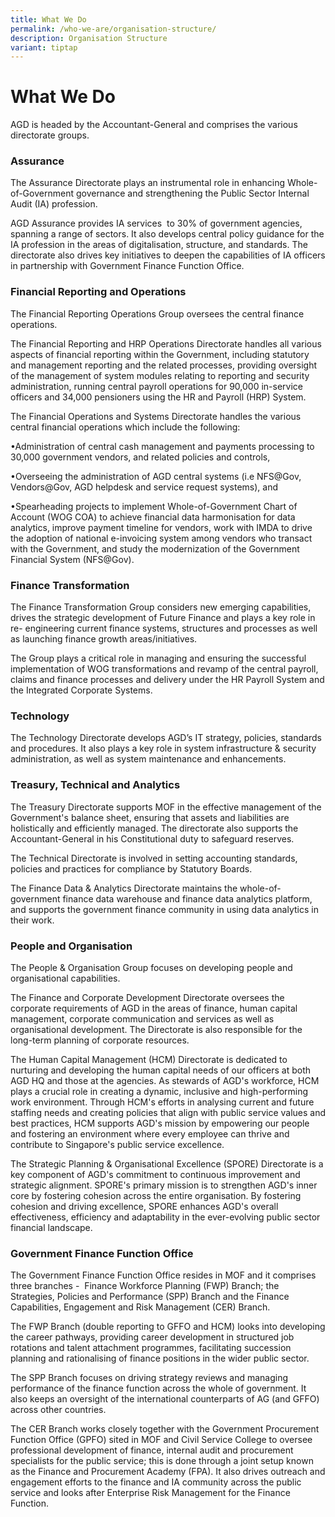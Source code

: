 ```yaml
---
title: What We Do
permalink: /who-we-are/organisation-structure/
description: Organisation Structure
variant: tiptap
---
```

<h1>What We Do</h1>
<p>AGD is headed by the Accountant-General and comprises the various directorate
groups.</p>
<h3>Assurance</h3>
<p>The Assurance Directorate plays an instrumental role in enhancing Whole-of-Government
governance and strengthening the Public Sector Internal Audit (IA) profession.</p>
<p></p>
<p>AGD Assurance provides IA services&nbsp; to 30% of government agencies,
spanning a range of sectors. It also develops central policy guidance for
the IA profession in the areas of digitalisation, structure, and standards.
The directorate also drives key initiatives to deepen the capabilities
of IA officers in partnership with Government Finance Function Office.</p>
<p></p>
<h3>Financial Reporting and Operations</h3>
<p>The Financial Reporting Operations Group oversees the central finance
operations.</p>
<p></p>
<p>The Financial Reporting and HRP Operations Directorate handles all various
aspects of financial reporting within the Government, including statutory
and management reporting and the related processes, providing oversight
of the management of system modules relating to reporting and security
administration, running central payroll operations for 90,000 in-service
officers and 34,000 pensioners using the HR and Payroll (HRP) System.</p>
<p></p>
<p>The Financial Operations and Systems Directorate handles the various central
financial operations which include the following:</p>
<p>•Administration of central cash management and payments processing to
30,000 government vendors, and related policies and controls,</p>
<p>•Overseeing the administration of AGD central systems (i.e NFS@Gov, Vendors@Gov,
AGD helpdesk and service request systems), and</p>
<p>•Spearheading projects to implement Whole-of-Government Chart of Account
(WOG COA) to achieve financial data harmonisation for data analytics, improve
payment timeline for vendors, work with IMDA to drive the adoption of national
e-invoicing system among vendors who transact with the Government, and
study the modernization of the Government Financial System (NFS@Gov).</p>
<p></p>
<h3>Finance Transformation</h3>
<p>The Finance Transformation Group considers new emerging capabilities,
drives the strategic development of Future Finance and plays a key role
in re- engineering current finance systems, structures and processes as
well as launching finance growth areas/initiatives.</p>
<p></p>
<p>The Group plays a critical role in managing and ensuring the successful
implementation of WOG transformations and revamp of the central payroll,
claims and finance processes and delivery under the HR Payroll System and
the Integrated Corporate Systems.</p>
<p></p>
<h3>Technology</h3>
<p>The Technology Directorate develops AGD’s IT strategy, policies, standards
and procedures. It also plays a key role in system infrastructure &amp;
security administration, as well as system maintenance and enhancements.</p>
<p></p>
<h3>Treasury, Technical and Analytics</h3>
<p>The Treasury Directorate supports MOF in the effective management of the
Government's balance sheet, ensuring that assets and liabilities are holistically
and efficiently managed. The directorate also supports the Accountant-General
in his Constitutional duty to safeguard reserves.</p>
<p>The Technical Directorate is involved in setting accounting standards,
policies and practices for compliance by Statutory Boards.</p>
<p>The Finance Data &amp; Analytics Directorate maintains the whole-of-government
finance data warehouse and finance data analytics platform, and supports
the government finance community in using data analytics in their work.</p>
<p></p>
<h3>People and Organisation</h3>
<p>The People &amp; Organisation Group focuses on developing people and organisational
capabilities.</p>
<p></p>
<p>The Finance and Corporate Development Directorate oversees the corporate
requirements of AGD in the areas of finance, human capital management,
corporate communication and services as well as organisational development.
The Directorate is also responsible for the long-term planning of corporate
resources.</p>
<p></p>
<p>The Human Capital Management (HCM) Directorate is dedicated to nurturing
and developing the human capital needs of our officers at both AGD HQ and
those at the agencies. As stewards of AGD's workforce, HCM plays a crucial
role in creating a dynamic, inclusive and high-performing work environment.
Through HCM's efforts in analysing current and future staffing needs and
creating policies that align with public service values and best practices,
HCM supports AGD's mission by empowering our people and fostering an environment
where every employee can thrive and contribute to Singapore's public service
excellence.</p>
<p></p>
<p>The Strategic Planning &amp; Organisational Excellence (SPORE) Directorate
is a key component of AGD's commitment to continuous improvement and strategic
alignment. SPORE's primary mission is to strengthen AGD's inner core by
fostering cohesion across the entire organisation. By fostering cohesion
and driving excellence, SPORE enhances AGD's overall effectiveness, efficiency
and adaptability in the ever-evolving public sector financial landscape.</p>
<p></p>
<h3>Government Finance Function Office</h3>
<p>The Government Finance Function Office resides in MOF and it comprises
three branches -&nbsp; Finance Workforce Planning (FWP) Branch; the Strategies,
Policies and Performance (SPP) Branch and the Finance Capabilities, Engagement
and Risk Management (CER) Branch.</p>
<p></p>
<p>The FWP Branch (double reporting to GFFO and HCM) looks into developing
the career pathways, providing career development in structured job rotations
and talent attachment programmes, facilitating succession planning and
rationalising of finance positions in the wider public sector.</p>
<p></p>
<p>The SPP Branch focuses on driving strategy reviews and managing performance
of the finance function across the whole of government. It also keeps an
oversight of the international counterparts of AG (and GFFO) across other
countries.</p>
<p></p>
<p>The CER Branch works closely together with the Government Procurement
Function Office (GPFO) sited in MOF and Civil Service College to oversee
professional development of finance, internal audit and procurement specialists
for the public service; this is done through a joint setup known as the
Finance and Procurement Academy (FPA). It also drives outreach and engagement
efforts to the finance and IA community across the public service and looks
after Enterprise Risk Management for the Finance Function.</p>
<h2></h2>
<p></p>